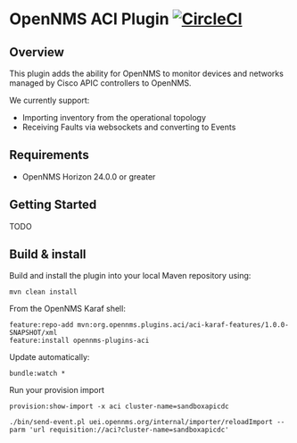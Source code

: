 # OpenNMS ACI Plugin [![CircleCI](https://circleci.com/gh/OpenNMS/opennms-aci-plugin.svg?style=svg)](https://circleci.com/gh/OpenNMS/opennms-aci-plugin)

## Overview

This plugin adds the ability for OpenNMS to monitor devices and networks managed by Cisco APIC controllers to OpenNMS.

We currently support:
 * Importing inventory from the operational topology
 * Receiving Faults via websockets and converting to Events

## Requirements

* OpenNMS Horizon 24.0.0 or greater


## Getting Started

TODO

## Build & install

Build and install the plugin into your local Maven repository using:
```
mvn clean install
```

From the OpenNMS Karaf shell:
```
feature:repo-add mvn:org.opennms.plugins.aci/aci-karaf-features/1.0.0-SNAPSHOT/xml
feature:install opennms-plugins-aci
```

Update automatically:
```
bundle:watch *
```
Run your provision import
```
provision:show-import -x aci cluster-name=sandboxapicdc

./bin/send-event.pl uei.opennms.org/internal/importer/reloadImport --parm 'url requisition://aci?cluster-name=sandboxapicdc'
```
